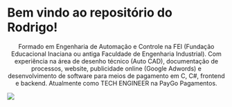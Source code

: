 <!DOCTYPE html>
<html>


<h1>
	Bem vindo ao repositório do Rodrigo!
</h1>
<p align="center">
	Formado em Engenharia de Automação e Controle na FEI (Fundação Educacional Inaciana ou antiga Faculdade de Engenharia Industrial). Com experiência na área de desenho técnico (Auto CAD), documentação de processos, website, publicidade online (Google Adwords) e desenvolvimento de software para meios de pagamento em C, C#, frontend e backend.
	Atualmente como TECH ENGINEER na PayGo Pagamentos.
</p>

<img src="https://img.shields.io/static/v1?label=Blog&message=Rocketseat&color=7159c1&style=for-the-badge&logo=ghost"/>

</html>